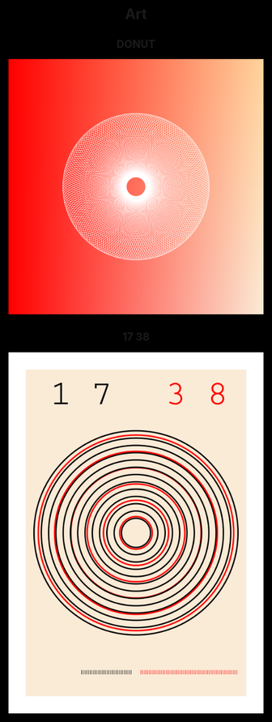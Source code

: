 <html style="background-color:black;">
<center>

# Art

## DONUT

![](start/donut/donut.png)


## 17     38

![](start/1738/1728.png)


</center>
</html>